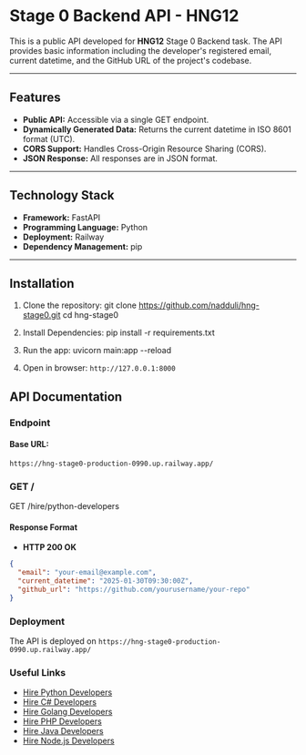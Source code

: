 # Stage 0 Backend API - HNG12

This is a public API developed for **HNG12** Stage 0 Backend task. The API provides basic information including the developer's registered email, current datetime, and the GitHub URL of the project's codebase.

---

## Features

- **Public API:** Accessible via a single GET endpoint.
- **Dynamically Generated Data:** Returns the current datetime in ISO 8601 format (UTC).
- **CORS Support:** Handles Cross-Origin Resource Sharing (CORS).
- **JSON Response:** All responses are in JSON format.

---

## Technology Stack

- **Framework:** FastAPI
- **Programming Language:** Python
- **Deployment:** Railway
- **Dependency Management:** pip

---

## Installation
1. Clone the repository:
git clone https://github.com/nadduli/hng-stage0.git
cd hng-stage0

2. Install Dependencies:
pip install -r requirements.txt

3. Run the app:
uvicorn main:app --reload

4. Open in browser:
`http://127.0.0.1:8000`

## API Documentation

### **Endpoint**
#### Base URL:
`https://hng-stage0-production-0990.up.railway.app/`

### **GET /**
GET /hire/python-developers

#### **Response Format**
- **HTTP 200 OK**

```json
{
  "email": "your-email@example.com",
  "current_datetime": "2025-01-30T09:30:00Z",
  "github_url": "https://github.com/yourusername/your-repo"
}
```

### Deployment
The API is deployed on `https://hng-stage0-production-0990.up.railway.app/`

### Useful Links
* [Hire Python Developers](https://hng.tech/hire/python-developers)
* [Hire C# Developers](https://hng.tech/hire/csharp-developers)
* [Hire Golang Developers](https://hng.tech/hire/golang-developers)
* [Hire PHP Developers](https://hng.tech/hire/php-developers)
* [Hire Java Developers](https://hng.tech/hire/java-developers)
* [Hire Node.js Developers](https://hng.tech/hire/nodejs-developers)






